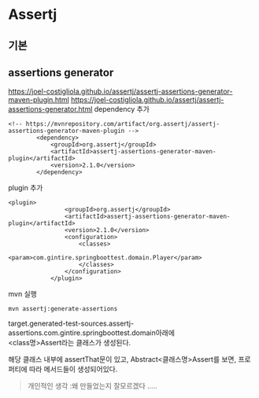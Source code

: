 # Assertj

## 기본


## assertions generator
https://joel-costigliola.github.io/assertj/assertj-assertions-generator-maven-plugin.html
https://joel-costigliola.github.io/assertj/assertj-assertions-generator.html
dependency  추가
```
<!-- https://mvnrepository.com/artifact/org.assertj/assertj-assertions-generator-maven-plugin -->
        <dependency>
            <groupId>org.assertj</groupId>
            <artifactId>assertj-assertions-generator-maven-plugin</artifactId>
            <version>2.1.0</version>
        </dependency>
```
plugin 추가
```
<plugin>
                <groupId>org.assertj</groupId>
                <artifactId>assertj-assertions-generator-maven-plugin</artifactId>
                <version>2.1.0</version>
                <configuration>
                    <classes>
                        <param>com.gintire.springboottest.domain.Player</param>
                    </classes>
                </configuration>
            </plugin>
```

mvn 실행
```
mvn assertj:generate-assertions
```

target.generated-test-sources.assertj-assertions.com.gintire.springboottest.domain아래에   
<class명>Assert라는 클래스가 생성된다.  

해당 클래스 내부에 assertThat문이 있고, Abstract<클래스명>Assert를 보면, 프로퍼티에 따라 메서드들이 생성되어있다.  
> 개인적인 생각 :왜 만들었는지 잘모르겠다 .....
